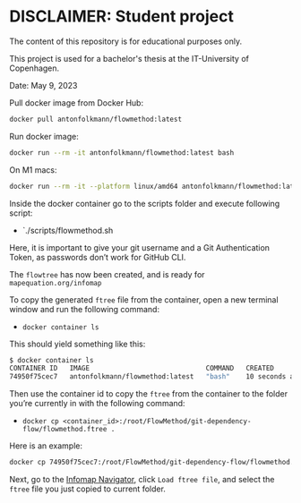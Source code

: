 # DISCLAIMER: Student project

The content of this repository is for educational purposes only. 

This project is used for a bachelor's thesis at the IT-University of Copenhagen.

Date: May 9, 2023

Pull docker image from Docker Hub:

```bash
docker pull antonfolkmann/flowmethod:latest
```

Run docker image:

```bash
docker run --rm -it antonfolkmann/flowmethod:latest bash
```

On M1 macs:

```bash
docker run --rm -it --platform linux/amd64 antonfolkmann/flowmethod:latest bash
```

Inside the docker container go to the scripts folder and execute following script:

- `./scripts/flowmethod.sh

Here, it is important to give your git username and a Git Authentication Token, as passwords don’t work for GitHub CLI.

The `flowtree` has now been created, and is ready for `mapequation.org/infomap`

To copy the generated `ftree` file from the container, open a new terminal window and run the following command:

- `docker container ls`

This should yield something like this:

```bash
$ docker container ls
CONTAINER ID   IMAGE                             COMMAND   CREATED          STATUS          PORTS     NAMES
74950f75cec7   antonfolkmann/flowmethod:latest   "bash"    10 seconds ago   Up 10 seconds             magical_aryabhata
```

Then use the container id to copy the `ftree` from the container to the folder you’re currently in with the following command:

- `docker cp <container_id>:/root/FlowMethod/git-dependency-flow/flowmethod.ftree .`

Here is an example:

```bash
docker cp 74950f75cec7:/root/FlowMethod/git-dependency-flow/flowmethod.ftree .
```

Next, go to the [Infomap Navigator](https://www.mapequation.org/navigator/), click `Load ftree file`, and select the `ftree` file you just copied to current folder.
